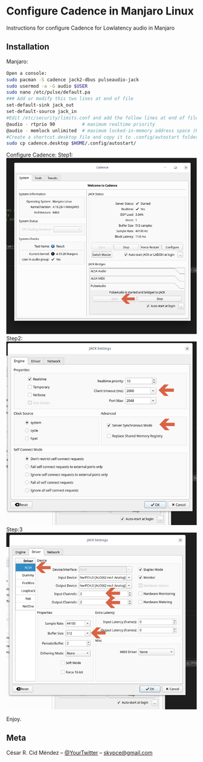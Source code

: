 # Configure Cadence in Manjaro Linux

Instructions for configure Cadence for Lowlatency audio in Manjaro


## Installation

Manjaro:

```sh
Open a console:
sudo pacman -S cadence jack2-dbus pulseaudio-jack
sudo usermod -a -G audio $USER
sudo nano /etc/pulse/default.pa
### Add or modify this two lines at end of file
set-default-sink jack_out
set-default-source jack_in
#Edit /etc/security/limits.conf and add the follow lines at end of file
@audio - rtprio 90          # maximum realtime priority
@audio - memlock unlimited  # maximum locked-in-memory address space (KB)
#Create a shortcut.desktop file and copy it to .config/autostart folder
sudo cp cadence.desktop $HOME/.config/autostart/
```

Configure Cadence:
Step1:
![](cadence-step-1.jpg)
Step2:
![](cadence-step-2.jpg)
Step:3
![](cadence-step-3.jpg)

Enjoy.




## Meta

César R. Cid Méndez – [@YourTwitter](https://twitter.com/skypce) – skypce@gmail.com


